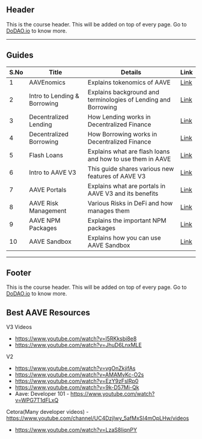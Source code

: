 ## Header
This is the course header. This will be added on top of every page. Go to [DoDAO.io](https://www.dodao.io) to know more.

---

## Guides

| S.No        | Title       |  Details  |  Link  |
| ----------- | ----------- |----------- | ----------- |
| 1      | AAVEnomics | Explains tokenomics of AAVE |  [Link](generated/markdown/aavenomics.md) |
 | 2      | Intro to Lending & Borrowing | Explains background and terminologies of Lending and Borrowing |  [Link](generated/markdown/lending-and-borrowing-basics.md) |
 | 3      | Decentralized Lending | How Lending works in Decentralized Finance |  [Link](generated/markdown/decentralized-lending.md) |
 | 4      | Decentralized Borrowing | How Borrowing works in Decentralized Finance |  [Link](generated/markdown/decentralized-borrowing.md) |
 | 5      | Flash Loans | Explains what are flash loans and how to use them in AAVE |  [Link](generated/markdown/flash-loans.md) |
 | 6      | Intro to AAVE V3 | This guide shares various new features of AAVE V3 |  [Link](generated/markdown/intro-aave-v3.md) |
 | 7      | AAVE Portals | Explains what are portals in AAVE V3 and its benefits |  [Link](generated/markdown/aave-portals.md) |
 | 8      | AAVE Risk Management | Various Risks in DeFi and how manages them |  [Link](generated/markdown/aave-risk-management.md) |
 | 9      | AAVE NPM Packages | Explains the important NPM packages |  [Link](generated/markdown/aave-npm-packages.md) |
 | 10      | AAVE Sandbox | Explains how you can use AAVE Sandbox |  [Link](generated/markdown/aave-sandbox.md) |

---
## Footer
This is the course header. This will be added on top of every page. Go to [DoDAO.io](https://www.dodao.io) to know more.

## Best AAVE Resources
V3 Videos
- https://www.youtube.com/watch?v=l5RKksbi8e8
- https://www.youtube.com/watch?v=JhuD6LnxMLE

V2
- https://www.youtube.com/watch?v=vgOnZkjifAs
- https://www.youtube.com/watch?v=AMAMvKc-O2s
- https://www.youtube.com/watch?v=EzY9zFslRp0
- https://www.youtube.com/watch?v=9k-D57Mi-Qk
- Aave: Developer 101 - https://www.youtube.com/watch?v=WPG7T1dFLxQ

Cetora(Many developer videos) - https://www.youtube.com/channel/UC4DzjIwy_5afMxSI4mOpLHw/videos
- https://www.youtube.com/watch?v=LzaS8IiqnPY
 